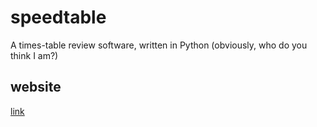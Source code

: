 # speedtable
A times-table review software, written in Python (obviously, who do you think I am?)

## website
[link](https://simplesentai.github.io/speedtable/)